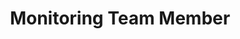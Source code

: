 ﻿---
layout: member
weight: 2
name: Stella Wang
project: Green Joule
title: Monitoring Team Member
img: /assets/images/members/Stella.jpg
email: stella.wang@alumni.ubc.ca
biography: >
  Stella is a first year engineering student at UBC who is hoping to discipiline in Chemical and Biological Engineering in second year. She loves chemistry and is passionate about the environment. She is involved in many opportunities that allow her to create a difference in helping the environment; these include Green Joule, Engineers Without Borders-Sustainability branch, and Green Chair Recycling. 
linkedin: www.linkedin.com/in/stella01wang
---